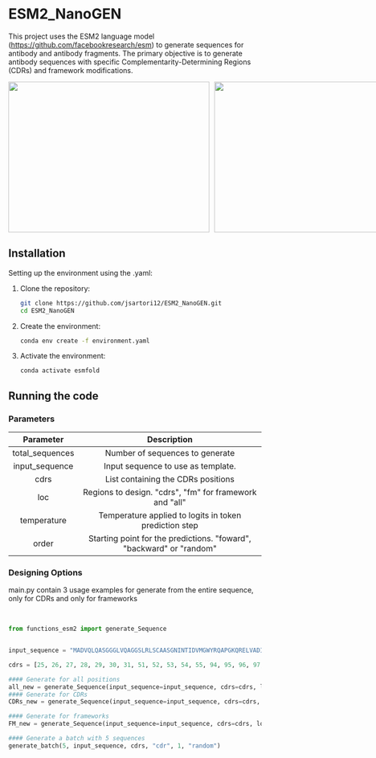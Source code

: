 # ESM2_NanoGEN

This project uses the ESM2 language model (https://github.com/facebookresearch/esm) to generate sequences for antibody and antibody fragments. The primary objective is to generate antibody sequences with specific Complementarity-Determining Regions (CDRs) and framework modifications.

<div style="display: flex; justify-content: flex-start;">
  <img src="https://media.giphy.com/media/OAyIxZwcW1ZwKW8V2P/giphy.gif" height="300" width="400" style="margin-right: 10px;" />
  <img src="https://media.giphy.com/media/Q7z1lwDHFZBOASkIDD/giphy.gif" height="300" width="400" />
</div>

## Installation
Setting up the environment using the .yaml:
<br />

1. Clone the repository:
    ```sh
    git clone https://github.com/jsartori12/ESM2_NanoGEN.git
    cd ESM2_NanoGEN
    ```
2. Create the environment:
    ```sh
    conda env create -f environment.yaml
    ```
3. Activate the environment:
    ```sh
    conda activate esmfold
    ```

## Running the code

### Parameters

  | Parameter | Description  | 
  | :---:   | :---: |
  |total_sequences | Number of sequences to generate
  |input_sequence | Input sequence to use as template.
  |cdrs | List containing the CDRs positions
  |loc | Regions to design. "cdrs", "fm" for framework and "all"
  |temperature | Temperature applied to logits in token prediction step
  |order | Starting point for the predictions. "foward", "backward" or "random"
  

### Designing Options
main.py contain 3 usage examples for generate from the entire sequence, only for CDRs and only for frameworks

<br />

```python
from functions_esm2 import generate_Sequence


input_sequence = "MADVQLQASGGGLVQAGGSLRLSCAASGNINTIDVMGWYRQAPGKQRELVADITRLASANYADSVKGRFTISRDNAKNTVYLQMNNLEPKDTAVYYCAQWILSTDHSYMHYWGQGTQVTVTVSS"

cdrs = [25, 26, 27, 28, 29, 30, 31, 51, 52, 53, 54, 55, 94, 95, 96, 97, 98, 99, 100, 101, 102, 103, 104, 105]

#### Generate for all positions
all_new = generate_Sequence(input_sequence=input_sequence, cdrs=cdrs, loc="all")
#### Generate for CDRs
CDRs_new = generate_Sequence(input_sequence=input_sequence, cdrs=cdrs, loc="cdr")

#### Generate for frameworks
FM_new = generate_Sequence(input_sequence=input_sequence, cdrs=cdrs, loc="fm")

#### Generate a batch with 5 sequences
generate_batch(5, input_sequence, cdrs, "cdr", 1, "random")

```

